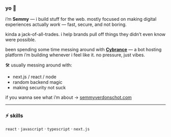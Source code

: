 ### yo 👋  
i’m **Semmy** — i build stuff for the web. mostly focused on making digital experiences actually *work* — fast, secure, and not boring.  

kinda a jack-of-all-trades. i help brands pull off things they didn’t even know were possible.  

been spending some time messing around with [**Cybrance**](https://cybrance.nl) — a bot hosting platform i’m building whenever i feel like it. no pressure, just vibes.  

🛠️ usually messing around with:  
- next.js / react / node  
- random backend magic  
- making security not suck  

if you wanna see what i’m about → [semmyverdonschot.com](https://semmyverdonschot.com)  

---

### ⚡ skills  
`react` · `javascript` · `typescript` · `next.js`  
